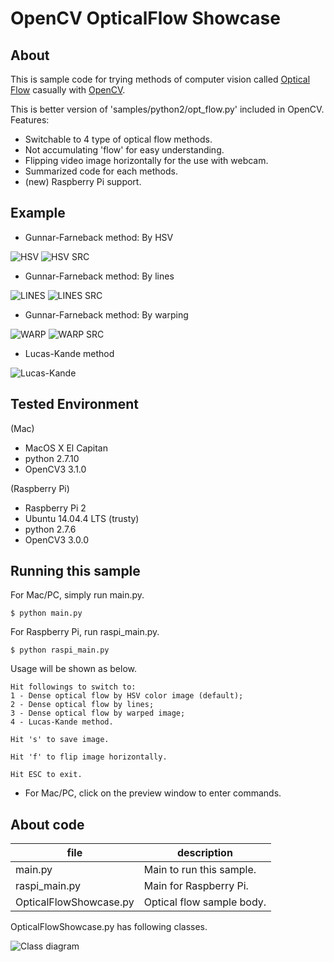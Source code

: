 OpenCV OpticalFlow Showcase
===========================

## About
This is sample code for trying methods of computer vision called [Optical Flow](https://en.wikipedia.org/wiki/Optical_flow) casually with [OpenCV](http://opencv.org).

This is better version of 'samples/python2/opt_flow.py' included in OpenCV.
Features:
- Switchable to 4 type of optical flow methods.
- Not accumulating 'flow' for easy understanding. 
- Flipping video image horizontally for the use with webcam.
- Summarized code for each methods.
- (new) Raspberry Pi support.

## Example

- Gunnar-Farneback method: By HSV

![HSV](https://github.com/daisukelab/cv_opt_flow/blob/master/sample_result/hsv.png "HSV") ![HSV SRC](https://github.com/daisukelab/cv_opt_flow/blob/master/sample_result/hsv_src.png "HSV Source")

- Gunnar-Farneback method: By lines

![LINES](https://github.com/daisukelab/cv_opt_flow/blob/master/sample_result/lines.png "LINES") ![LINES SRC](https://github.com/daisukelab/cv_opt_flow/blob/master/sample_result/lines_src.png "LINES Source")

- Gunnar-Farneback method: By warping

![WARP](https://github.com/daisukelab/cv_opt_flow/blob/master/sample_result/warp.png "WARP") ![WARP SRC](https://github.com/daisukelab/cv_opt_flow/blob/master/sample_result/warp_src.png "WARP Source")

- Lucas-Kande method

![Lucas-Kande](https://github.com/daisukelab/cv_opt_flow/blob/master/sample_result/lk.png "Lucas-Kande")

## Tested Environment
(Mac)
- MacOS X El Capitan
- python 2.7.10
- OpenCV3 3.1.0

(Raspberry Pi)
- Raspberry Pi 2
- Ubuntu 14.04.4 LTS (trusty)
- python 2.7.6
- OpenCV3 3.0.0

## Running this sample
For Mac/PC, simply run main.py.

    $ python main.py

For Raspberry Pi, run raspi_main.py.

    $ python raspi_main.py

Usage will be shown as below.

    Hit followings to switch to:
    1 - Dense optical flow by HSV color image (default);
    2 - Dense optical flow by lines;
    3 - Dense optical flow by warped image;
    4 - Lucas-Kande method.

    Hit 's' to save image.

    Hit 'f' to flip image horizontally.

    Hit ESC to exit.

* For Mac/PC, click on the preview window to enter commands.

## About code
| file | description |
|------|-------------|
|main.py|Main to run this sample.|
|raspi_main.py|Main for Raspberry Pi.|
|OpticalFlowShowcase.py|Optical flow sample body.|

OpticalFlowShowcase.py has following classes.

![Class diagram](https://github.com/daisukelab/cv_opt_flow/blob/master/classOFS.png "Class diagram")
